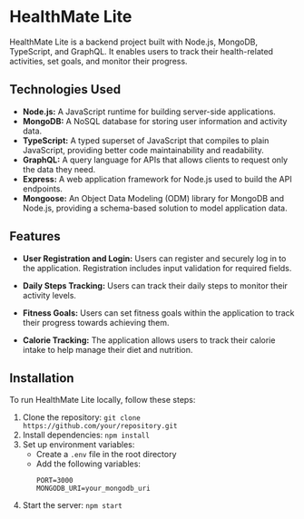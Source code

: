 # HealthMate Lite

HealthMate Lite is a backend project built with Node.js, MongoDB, TypeScript, and GraphQL. It enables users to track their health-related activities, set goals, and monitor their progress.

## Technologies Used

- **Node.js:** A JavaScript runtime for building server-side applications.
- **MongoDB:** A NoSQL database for storing user information and activity data.
- **TypeScript:** A typed superset of JavaScript that compiles to plain JavaScript, providing better code maintainability and readability.
- **GraphQL:** A query language for APIs that allows clients to request only the data they need.
- **Express:** A web application framework for Node.js used to build the API endpoints.
- **Mongoose:** An Object Data Modeling (ODM) library for MongoDB and Node.js, providing a schema-based solution to model application data.

## Features

- **User Registration and Login:** Users can register and securely log in to the application. Registration includes input validation for required fields.

- **Daily Steps Tracking:** Users can track their daily steps to monitor their activity levels.

- **Fitness Goals:** Users can set fitness goals within the application to track their progress towards achieving them.

- **Calorie Tracking:** The application allows users to track their calorie intake to help manage their diet and nutrition.

## Installation

To run HealthMate Lite locally, follow these steps:

1. Clone the repository: `git clone https://github.com/your/repository.git`
2. Install dependencies: `npm install`
3. Set up environment variables:
   - Create a `.env` file in the root directory
   - Add the following variables:
     ```
     PORT=3000
     MONGODB_URI=your_mongodb_uri
     ```
4. Start the server: `npm start`


